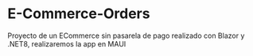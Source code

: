# E-Commerce-Orders
Proyecto de un ECommerce sin pasarela de pago realizado con Blazor y .NET8, realizaremos la app en MAUI
